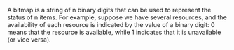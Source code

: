 A bitmap is a string of n binary digits that can be used to represent the status of n items. For example, suppose we have several resources, and the availability of each resource is indicated by the value of a binary digit: 0 means that the resource is available, while 1 indicates that it is unavailable (or vice versa).